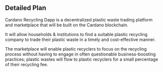 ## Detailed Plan

Cardano Recycling Dapp is a decentralized plastic waste trading platform and marketplace that will be built on the Cardano blockchain. 

It will allow households & institutions to find a suitable plastic recycling company to trade their plastic waste in a timely and cost-effective manner. 

The marketplace will enable plastic recyclers to focus on the recycling process without having to engage in often questionable business-boosting practices; plastic wastes will flow to plastic recyclers for a small percentage of their recycling fee.
